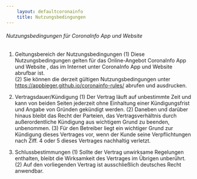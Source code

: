 ```yaml
---
    layout: defaultcoronainfo
    title: Nutzungsbedingungen
---
```


###### Nutzungsbedingungen für CoronaInfo App und Website 

1. Geltungsbereich der Nutzungsbedingungen
(1)	Diese Nutzungsbedingungen gelten für das Online-Angebot CoronaInfo App und Website , das im Internet unter CoronaInfo App und Website abrufbar ist.  
(2)	Sie können die derzeit gültigen Nutzungsbedingungen unter https://appbieger.github.io/coronainfo-rules/ abrufen und ausdrucken.

2. Vertragsdauer/Kündigung
(1)	Der Vertrag läuft auf unbestimmte Zeit und kann von beiden Seiten jederzeit ohne Einhaltung einer Kündigungsfrist und Angabe von Gründen gekündigt werden.
(2)	Daneben und darüber hinaus bleibt das Recht der Parteien, das Vertragsverhältnis durch außerordentliche Kündigung aus wichtigem Grund zu beenden, unbenommen. 
(3)	Für den Betreiber liegt ein wichtiger Grund zur Kündigung dieses Vertrages vor, wenn der Kunde seine Verpflichtungen nach Ziff. 4 oder 5 dieses Vertrages nachhaltig verletzt.

3. Schlussbestimmungen
(1)	Sollte der Vertrag unwirksame Regelungen enthalten, bleibt die Wirksamkeit des Vertrages im Übrigen unberührt.
(2)	Auf den vorliegenden Vertrag ist ausschließlich deutsches Recht anwendbar.
